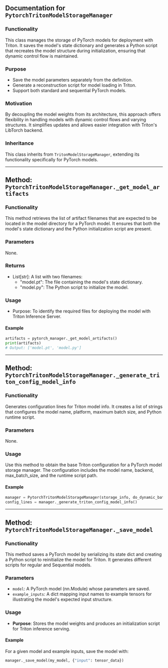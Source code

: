 ## Documentation for `PytorchTritonModelStorageManager`

### Functionality
This class manages the storage of PyTorch models for deployment with Triton. It saves the model's state dictionary and generates a Python script that recreates the model structure during initialization, ensuring that dynamic control flow is maintained.

### Purpose
- Save the model parameters separately from the definition.
- Generate a reconstruction script for model loading in Triton.
- Support both standard and sequential PyTorch models.

### Motivation
By decoupling the model weights from its architecture, this approach offers flexibility in handling models with dynamic control flows and varying structures. It simplifies updates and allows easier integration with Triton's LibTorch backend.

### Inheritance
This class inherits from `TritonModelStorageManager`, extending its functionality specifically for PyTorch models.

---

## Method: `PytorchTritonModelStorageManager._get_model_artifacts`

### Functionality
This method retrieves the list of artifact filenames that are expected to be located in the model directory for a PyTorch model. It ensures that both the model's state dictionary and the Python initialization script are present.

### Parameters
None.

### Returns
- List[str]: A list with two filenames:
  - "model.pt": The file containing the model's state dictionary.
  - "model.py": The Python script to initialize the model.

### Usage
- Purpose: To identify the required files for deploying the model with Triton Inference Server.

#### Example
```python
artifacts = pytorch_manager._get_model_artifacts()
print(artifacts)
# Output: ['model.pt', 'model.py']
```

---

## Method: `PytorchTritonModelStorageManager._generate_triton_config_model_info`

### Functionality
Generates configuration lines for Triton model info. It creates a list of strings that configures the model name, platform, maximum batch size, and Python runtime script.

### Parameters
None.

### Usage
Use this method to obtain the base Triton configuration for a PyTorch model storage manager. The configuration includes the model name, backend, max_batch_size, and the runtime script path.

#### Example
```python
manager = PytorchTritonModelStorageManager(storage_info, do_dynamic_batching)
config_lines = manager._generate_triton_config_model_info()
```

---

## Method: `PytorchTritonModelStorageManager._save_model`

### Functionality
This method saves a PyTorch model by serializing its state dict and creating a Python script to reinitialize the model for Triton. It generates different scripts for regular and Sequential models.

### Parameters
- `model`: A PyTorch model (nn.Module) whose parameters are saved.
- `example_inputs`: A dict mapping input names to example tensors for illustrating the model's expected input structure.

### Usage
- **Purpose**: Stores the model weights and produces an initialization script for Triton inference serving.

#### Example
For a given model and example inputs, save the model with:
```python
manager._save_model(my_model, {"input": tensor_data})
```